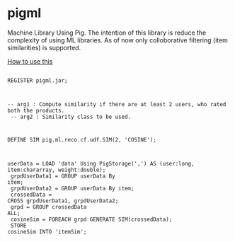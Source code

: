 pigml
=====

Machine Library Using Pig. The intention of this library is reduce the complexity of using
ML libraries. As of now only colloborative filtering (item similarities) is supported.

<u>How to use this</u>

<code>
REGISTER pigml.jar;<br>

-- arg1 : Compute similarity if there are at least 2 users, who rated both the products.<br>
-- arg2 : Similarity class to be used.<br>

DEFINE SIM pig.ml.reco.cf.udf.SIM(2, 'COSINE');<br>

userData = LOAD 'data' Using PigStorage(',') AS (user:long, item:chararray, weight:double);<br>
grpdUserData1 = GROUP userData By item;<br>
grpdUserData2 = GROUP userData By item;<br>
crossedData = CROSS grpdUserData1, grpdUserData2;<br>
grpd = GROUP crossedData ALL;<br>
cosineSim = FOREACH grpd GENERATE SIM(crossedData);<br>
STORE cosineSim INTO 'itemSim';<br>
</code>
